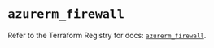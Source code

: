 # `azurerm_firewall`

Refer to the Terraform Registry for docs: [`azurerm_firewall`](https://registry.terraform.io/providers/hashicorp/azurerm/4.1.0/docs/resources/firewall).
